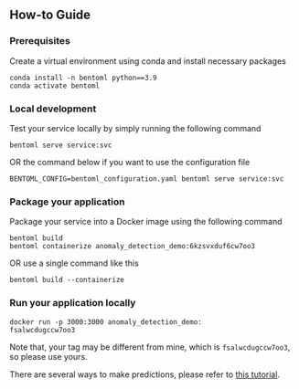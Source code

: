 ## How-to Guide

### Prerequisites
Create a virtual environment using conda and install necessary packages
```shell
conda install -n bentoml python==3.9
conda activate bentoml
```

### Local development
Test your service locally by simply running the following command
```shell 
bentoml serve service:svc
```
OR the command below if you want to use the configuration file
```shell 
BENTOML_CONFIG=bentoml_configuration.yaml bentoml serve service:svc
```

### Package your application
Package your service into a Docker image using the following command
```shell
bentoml build
bentoml containerize anomaly_detection_demo:6kzsvxduf6cw7oo3
```
OR use a single command like this
```shell
bentoml build --containerize
```

### Run your application locally

```shell
docker run -p 3000:3000 anomaly_detection_demo:
fsalwcdugccw7oo3
```
Note that, your tag may be different from mine, which is `fsalwcdugccw7oo3`, so please use yours.

There are several ways to make predictions, please refer to [this tutorial](https://docs.bentoml.org/en/latest/quickstarts/deploy-a-transformer-model-with-bentoml.html#create-a-bentoml-service).


